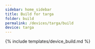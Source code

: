 ```yaml
---
sidebar: home_sidebar
title: Build for targa
folder: build
permalink: /devices/targa/build
device: targa
---
```

{% include templates/device_build.md %}
